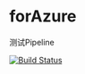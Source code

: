 # forAzure
测试Pipeline

[![Build Status](https://bearanddonkey.visualstudio.com/WZH/_apis/build/status/WZH-CI%20(2)?branchName=branch1)](https://bearanddonkey.visualstudio.com/WZH/_build/latest?definitionId=3&branchName=branch1)
